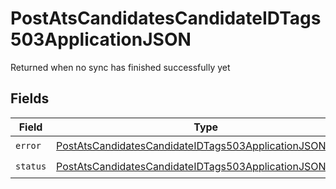 # PostAtsCandidatesCandidateIDTags503ApplicationJSON

Returned when no sync has finished successfully yet


## Fields

| Field                                                                                                                                           | Type                                                                                                                                            | Required                                                                                                                                        | Description                                                                                                                                     |
| ----------------------------------------------------------------------------------------------------------------------------------------------- | ----------------------------------------------------------------------------------------------------------------------------------------------- | ----------------------------------------------------------------------------------------------------------------------------------------------- | ----------------------------------------------------------------------------------------------------------------------------------------------- |
| `error`                                                                                                                                         | [PostAtsCandidatesCandidateIDTags503ApplicationJSONError](../../models/operations/postatscandidatescandidateidtags503applicationjsonerror.md)   | :heavy_check_mark:                                                                                                                              | N/A                                                                                                                                             |
| `status`                                                                                                                                        | [PostAtsCandidatesCandidateIDTags503ApplicationJSONStatus](../../models/operations/postatscandidatescandidateidtags503applicationjsonstatus.md) | :heavy_check_mark:                                                                                                                              | N/A                                                                                                                                             |